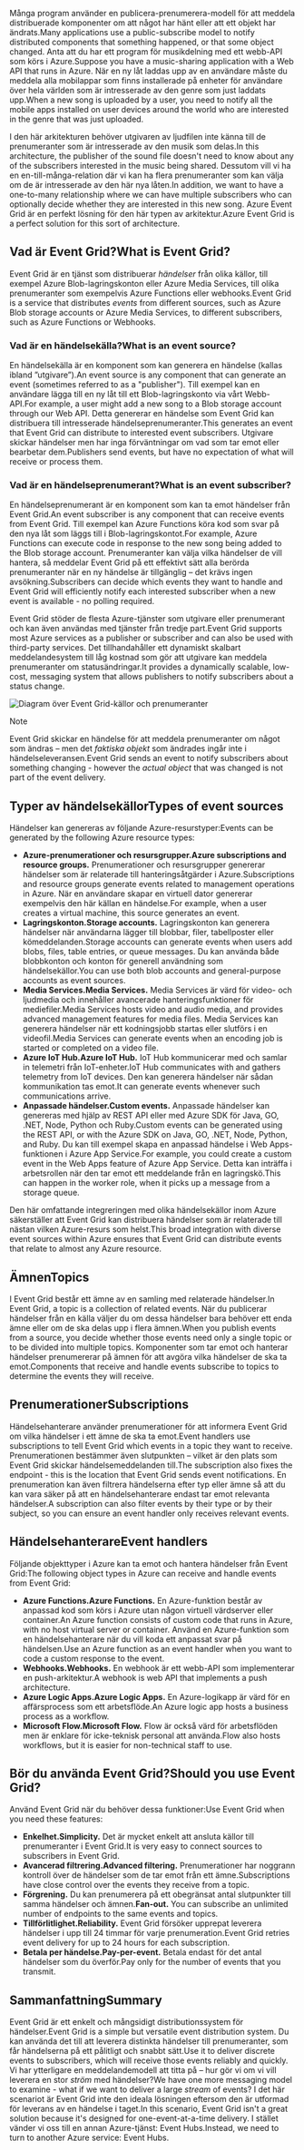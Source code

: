 <span data-ttu-id="3082c-101">Många program använder en publicera-prenumerera-modell för att meddela distribuerade komponenter om att något har hänt eller att ett objekt har ändrats.</span><span class="sxs-lookup"><span data-stu-id="3082c-101">Many applications use a public-subscribe model to notify distributed components that something happened, or that some object changed.</span></span> <span data-ttu-id="3082c-102">Anta att du har ett program för musikdelning med ett webb-API som körs i Azure.</span><span class="sxs-lookup"><span data-stu-id="3082c-102">Suppose you have a music-sharing application with a Web API that runs in Azure.</span></span> <span data-ttu-id="3082c-103">När en ny låt laddas upp av en användare måste du meddela alla mobilappar som finns installerade på enheter för användare över hela världen som är intresserade av den genre som just laddats upp.</span><span class="sxs-lookup"><span data-stu-id="3082c-103">When a new song is uploaded by a user, you need to notify all the mobile apps installed on user devices around the world who are interested in the genre that was just uploaded.</span></span>

<span data-ttu-id="3082c-104">I den här arkitekturen behöver utgivaren av ljudfilen inte känna till de prenumeranter som är intresserade av den musik som delas.</span><span class="sxs-lookup"><span data-stu-id="3082c-104">In this architecture, the publisher of the sound file doesn't need to know about any of the subscribers interested in the music being shared.</span></span> <span data-ttu-id="3082c-105">Dessutom vill vi ha en en-till-många-relation där vi kan ha flera prenumeranter som kan välja om de är intresserade av den här nya låten.</span><span class="sxs-lookup"><span data-stu-id="3082c-105">In addition, we want to have a one-to-many relationship where we can have multiple subscribers who can optionally decide whether they are interested in this new song.</span></span> <span data-ttu-id="3082c-106">Azure Event Grid är en perfekt lösning för den här typen av arkitektur.</span><span class="sxs-lookup"><span data-stu-id="3082c-106">Azure Event Grid is a perfect solution for this sort of architecture.</span></span>

## <a name="what-is-event-grid"></a><span data-ttu-id="3082c-107">Vad är Event Grid?</span><span class="sxs-lookup"><span data-stu-id="3082c-107">What is Event Grid?</span></span>
<span data-ttu-id="3082c-108">Event Grid är en tjänst som distribuerar _händelser_ från olika källor, till exempel Azure Blob-lagringskonton eller Azure Media Services, till olika prenumeranter som exempelvis Azure Functions eller webhooks.</span><span class="sxs-lookup"><span data-stu-id="3082c-108">Event Grid is a service that distributes _events_ from different sources, such as Azure Blob storage accounts or Azure Media Services, to different subscribers, such as Azure Functions or Webhooks.</span></span>

### <a name="what-is-an-event-source"></a><span data-ttu-id="3082c-109">Vad är en händelsekälla?</span><span class="sxs-lookup"><span data-stu-id="3082c-109">What is an event source?</span></span>
<span data-ttu-id="3082c-110">En händelsekälla är en komponent som kan generera en händelse (kallas ibland ”utgivare”).</span><span class="sxs-lookup"><span data-stu-id="3082c-110">An event source is any component that can generate an event (sometimes referred to as a "publisher").</span></span> <span data-ttu-id="3082c-111">Till exempel kan en användare lägga till en ny låt till ett Blob-lagringskonto via vårt Webb-API.</span><span class="sxs-lookup"><span data-stu-id="3082c-111">For example, a user might add a new song to a Blob storage account through our Web API.</span></span> <span data-ttu-id="3082c-112">Detta genererar en händelse som Event Grid kan distribuera till intresserade händelseprenumeranter.</span><span class="sxs-lookup"><span data-stu-id="3082c-112">This generates an event that Event Grid can distribute to interested event subscribers.</span></span> <span data-ttu-id="3082c-113">Utgivare skickar händelser men har inga förväntningar om vad som tar emot eller bearbetar dem.</span><span class="sxs-lookup"><span data-stu-id="3082c-113">Publishers send events, but have no expectation of what will receive or process them.</span></span>

### <a name="what-is-an-event-subscriber"></a><span data-ttu-id="3082c-114">Vad är en händelseprenumerant?</span><span class="sxs-lookup"><span data-stu-id="3082c-114">What is an event subscriber?</span></span>
<span data-ttu-id="3082c-115">En händelseprenumerant är en komponent som kan ta emot händelser från Event Grid.</span><span class="sxs-lookup"><span data-stu-id="3082c-115">An event subscriber is any component that can receive events from Event Grid.</span></span> <span data-ttu-id="3082c-116">Till exempel kan Azure Functions köra kod som svar på den nya låt som läggs till i Blob-lagringskontot.</span><span class="sxs-lookup"><span data-stu-id="3082c-116">For example, Azure Functions can execute code in response to the new song being added to the Blob storage account.</span></span> <span data-ttu-id="3082c-117">Prenumeranter kan välja vilka händelser de vill hantera, så meddelar Event Grid på ett effektivt sätt alla berörda prenumeranter när en ny händelse är tillgänglig – det krävs ingen avsökning.</span><span class="sxs-lookup"><span data-stu-id="3082c-117">Subscribers can decide which events they want to handle and Event Grid will efficiently notify each interested subscriber when a new event is available - no polling required.</span></span>

<span data-ttu-id="3082c-118">Event Grid stöder de flesta Azure-tjänster som utgivare eller prenumerant och kan även användas med tjänster från tredje part.</span><span class="sxs-lookup"><span data-stu-id="3082c-118">Event Grid supports most Azure services as a publisher or subscriber and can also be used with third-party services.</span></span> <span data-ttu-id="3082c-119">Det tillhandahåller ett dynamiskt skalbart meddelandesystem till låg kostnad som gör att utgivare kan meddela prenumeranter om statusändringar.</span><span class="sxs-lookup"><span data-stu-id="3082c-119">It provides a dynamically scalable, low-cost, messaging system that allows publishers to notify subscribers about a status change.</span></span>

![Diagram över Event Grid-källor och prenumeranter](../media-draft/5-event-grid.png)

> [!NOTE]
> <span data-ttu-id="3082c-121">Event Grid skickar en händelse för att meddela prenumeranter om något som ändras – men det _faktiska objekt_ som ändrades ingår inte i händelseleveransen.</span><span class="sxs-lookup"><span data-stu-id="3082c-121">Event Grid sends an event to notify subscribers about something changing - however the _actual object_ that was changed is not part of the event delivery.</span></span>

## <a name="types-of-event-sources"></a><span data-ttu-id="3082c-122">Typer av händelsekällor</span><span class="sxs-lookup"><span data-stu-id="3082c-122">Types of event sources</span></span>
<span data-ttu-id="3082c-123">Händelser kan genereras av följande Azure-resurstyper:</span><span class="sxs-lookup"><span data-stu-id="3082c-123">Events can be generated by the following Azure resource types:</span></span>

- <span data-ttu-id="3082c-124">**Azure-prenumerationer och resursgrupper.**</span><span class="sxs-lookup"><span data-stu-id="3082c-124">**Azure subscriptions and resource groups.**</span></span> <span data-ttu-id="3082c-125">Prenumerationer och resursgrupper genererar händelser som är relaterade till hanteringsåtgärder i Azure.</span><span class="sxs-lookup"><span data-stu-id="3082c-125">Subscriptions and resource groups generate events related to management operations in Azure.</span></span> <span data-ttu-id="3082c-126">När en användare skapar en virtuell dator genererar exempelvis den här källan en händelse.</span><span class="sxs-lookup"><span data-stu-id="3082c-126">For example, when a user creates a virtual machine, this source generates an event.</span></span>
- <span data-ttu-id="3082c-127">**Lagringskonton.**</span><span class="sxs-lookup"><span data-stu-id="3082c-127">**Storage accounts.**</span></span> <span data-ttu-id="3082c-128">Lagringskonton kan generera händelser när användarna lägger till blobbar, filer, tabellposter eller kömeddelanden.</span><span class="sxs-lookup"><span data-stu-id="3082c-128">Storage accounts can generate events when users add blobs, files, table entries, or queue messages.</span></span> <span data-ttu-id="3082c-129">Du kan använda både blobbkonton och konton för generell användning som händelsekällor.</span><span class="sxs-lookup"><span data-stu-id="3082c-129">You can use both blob accounts and general-purpose accounts as event sources.</span></span>
- <span data-ttu-id="3082c-130">**Media Services.**</span><span class="sxs-lookup"><span data-stu-id="3082c-130">**Media Services.**</span></span> <span data-ttu-id="3082c-131">Media Services är värd för video- och ljudmedia och innehåller avancerade hanteringsfunktioner för mediefiler.</span><span class="sxs-lookup"><span data-stu-id="3082c-131">Media Services hosts video and audio media, and provides advanced management features for media files.</span></span> <span data-ttu-id="3082c-132">Media Services kan generera händelser när ett kodningsjobb startas eller slutförs i en videofil.</span><span class="sxs-lookup"><span data-stu-id="3082c-132">Media Services can generate events when an encoding job is started or completed on a video file.</span></span>
- <span data-ttu-id="3082c-133">**Azure IoT Hub.**</span><span class="sxs-lookup"><span data-stu-id="3082c-133">**Azure IoT Hub.**</span></span> <span data-ttu-id="3082c-134">IoT Hub kommunicerar med och samlar in telemetri från IoT-enheter.</span><span class="sxs-lookup"><span data-stu-id="3082c-134">IoT Hub communicates with and gathers telemetry from IoT devices.</span></span> <span data-ttu-id="3082c-135">Den kan generera händelser när sådan kommunikation tas emot.</span><span class="sxs-lookup"><span data-stu-id="3082c-135">It can generate events whenever such communications arrive.</span></span>
- <span data-ttu-id="3082c-136">**Anpassade händelser.**</span><span class="sxs-lookup"><span data-stu-id="3082c-136">**Custom events.**</span></span> <span data-ttu-id="3082c-137">Anpassade händelser kan genereras med hjälp av REST API eller med Azure SDK för Java, GO, .NET, Node, Python och Ruby.</span><span class="sxs-lookup"><span data-stu-id="3082c-137">Custom events can be generated using the REST API, or with the Azure SDK on Java, GO, .NET, Node, Python, and Ruby.</span></span> <span data-ttu-id="3082c-138">Du kan till exempel skapa en anpassad händelse i Web Apps-funktionen i Azure App Service.</span><span class="sxs-lookup"><span data-stu-id="3082c-138">For example, you could create a custom event in the Web Apps feature of Azure App Service.</span></span> <span data-ttu-id="3082c-139">Detta kan inträffa i arbetsrollen när den tar emot ett meddelande från en lagringskö.</span><span class="sxs-lookup"><span data-stu-id="3082c-139">This can happen in the worker role, when it picks up a message from a storage queue.</span></span>

<span data-ttu-id="3082c-140">Den här omfattande integreringen med olika händelsekällor inom Azure säkerställer att Event Grid kan distribuera händelser som är relaterade till nästan vilken Azure-resurs som helst.</span><span class="sxs-lookup"><span data-stu-id="3082c-140">This broad integration with diverse event sources within Azure ensures that Event Grid can distribute events that relate to almost any Azure resource.</span></span>

## <a name="topics"></a><span data-ttu-id="3082c-141">Ämnen</span><span class="sxs-lookup"><span data-stu-id="3082c-141">Topics</span></span>
<span data-ttu-id="3082c-142">I Event Grid består ett ämne av en samling med relaterade händelser.</span><span class="sxs-lookup"><span data-stu-id="3082c-142">In Event Grid, a topic is a collection of related events.</span></span> <span data-ttu-id="3082c-143">När du publicerar händelser från en källa väljer du om dessa händelser bara behöver ett enda ämne eller om de ska delas upp i flera ämnen.</span><span class="sxs-lookup"><span data-stu-id="3082c-143">When you publish events from a source, you decide whether those events need only a single topic or to be divided into multiple topics.</span></span> <span data-ttu-id="3082c-144">Komponenter som tar emot och hanterar händelser prenumererar på ämnen för att avgöra vilka händelser de ska ta emot.</span><span class="sxs-lookup"><span data-stu-id="3082c-144">Components that receive and handle events subscribe to topics to determine the events they will receive.</span></span>

## <a name="subscriptions"></a><span data-ttu-id="3082c-145">Prenumerationer</span><span class="sxs-lookup"><span data-stu-id="3082c-145">Subscriptions</span></span>
<span data-ttu-id="3082c-146">Händelsehanterare använder prenumerationer för att informera Event Grid om vilka händelser i ett ämne de ska ta emot.</span><span class="sxs-lookup"><span data-stu-id="3082c-146">Event handlers use subscriptions to tell Event Grid which events in a topic they want to receive.</span></span> <span data-ttu-id="3082c-147">Prenumerationen bestämmer även slutpunkten – vilket är den plats som Event Grid skickar händelsemeddelanden till.</span><span class="sxs-lookup"><span data-stu-id="3082c-147">The subscription also fixes the endpoint - this is the location that Event Grid sends event notifications.</span></span> <span data-ttu-id="3082c-148">En prenumeration kan även filtrera händelserna efter typ eller ämne så att du kan vara säker på att en händelsehanterare endast tar emot relevanta händelser.</span><span class="sxs-lookup"><span data-stu-id="3082c-148">A subscription can also filter events by their type or by their subject, so you can ensure an event handler only receives relevant events.</span></span>

## <a name="event-handlers"></a><span data-ttu-id="3082c-149">Händelsehanterare</span><span class="sxs-lookup"><span data-stu-id="3082c-149">Event handlers</span></span>
<span data-ttu-id="3082c-150">Följande objekttyper i Azure kan ta emot och hantera händelser från Event Grid:</span><span class="sxs-lookup"><span data-stu-id="3082c-150">The following object types in Azure can receive and handle events from Event Grid:</span></span>

- <span data-ttu-id="3082c-151">**Azure Functions.**</span><span class="sxs-lookup"><span data-stu-id="3082c-151">**Azure Functions.**</span></span> <span data-ttu-id="3082c-152">En Azure-funktion består av anpassad kod som körs i Azure utan någon virtuell värdserver eller container.</span><span class="sxs-lookup"><span data-stu-id="3082c-152">An Azure function consists of custom code that runs in Azure, with no host virtual server or container.</span></span> <span data-ttu-id="3082c-153">Använd en Azure-funktion som en händelsehanterare när du vill koda ett anpassat svar på händelsen.</span><span class="sxs-lookup"><span data-stu-id="3082c-153">Use an Azure function as an event handler when you want to code a custom response to the event.</span></span>
- <span data-ttu-id="3082c-154">**Webhooks.**</span><span class="sxs-lookup"><span data-stu-id="3082c-154">**Webhooks.**</span></span> <span data-ttu-id="3082c-155">En webhook är ett webb-API som implementerar en push-arkitektur.</span><span class="sxs-lookup"><span data-stu-id="3082c-155">A webhook is web API that implements a push architecture.</span></span>
- <span data-ttu-id="3082c-156">**Azure Logic Apps.**</span><span class="sxs-lookup"><span data-stu-id="3082c-156">**Azure Logic Apps.**</span></span> <span data-ttu-id="3082c-157">En Azure-logikapp är värd för en affärsprocess som ett arbetsflöde.</span><span class="sxs-lookup"><span data-stu-id="3082c-157">An Azure logic app hosts a business process as a workflow.</span></span>
- <span data-ttu-id="3082c-158">**Microsoft Flow.**</span><span class="sxs-lookup"><span data-stu-id="3082c-158">**Microsoft Flow.**</span></span> <span data-ttu-id="3082c-159">Flow är också värd för arbetsflöden men är enklare för icke-teknisk personal att använda.</span><span class="sxs-lookup"><span data-stu-id="3082c-159">Flow also hosts workflows, but it is easier for non-technical staff to use.</span></span>

## <a name="should-you-use-event-grid"></a><span data-ttu-id="3082c-160">Bör du använda Event Grid?</span><span class="sxs-lookup"><span data-stu-id="3082c-160">Should you use Event Grid?</span></span>
<span data-ttu-id="3082c-161">Använd Event Grid när du behöver dessa funktioner:</span><span class="sxs-lookup"><span data-stu-id="3082c-161">Use Event Grid when you need these features:</span></span>

- <span data-ttu-id="3082c-162">**Enkelhet.**</span><span class="sxs-lookup"><span data-stu-id="3082c-162">**Simplicity.**</span></span> <span data-ttu-id="3082c-163">Det är mycket enkelt att ansluta källor till prenumeranter i Event Grid.</span><span class="sxs-lookup"><span data-stu-id="3082c-163">It is very easy to connect sources to subscribers in Event Grid.</span></span>
- <span data-ttu-id="3082c-164">**Avancerad filtrering.**</span><span class="sxs-lookup"><span data-stu-id="3082c-164">**Advanced filtering.**</span></span> <span data-ttu-id="3082c-165">Prenumerationer har noggrann kontroll över de händelser som de tar emot från ett ämne.</span><span class="sxs-lookup"><span data-stu-id="3082c-165">Subscriptions have close control over the events they receive from a topic.</span></span>
- <span data-ttu-id="3082c-166">**Förgrening.** Du kan prenumerera på ett obegränsat antal slutpunkter till samma händelser och ämnen.</span><span class="sxs-lookup"><span data-stu-id="3082c-166">**Fan-out.** You can subscribe an unlimited number of endpoints to the same events and topics.</span></span>
- <span data-ttu-id="3082c-167">**Tillförlitlighet.**</span><span class="sxs-lookup"><span data-stu-id="3082c-167">**Reliability.**</span></span> <span data-ttu-id="3082c-168">Event Grid försöker upprepat leverera händelser i upp till 24 timmar för varje prenumeration.</span><span class="sxs-lookup"><span data-stu-id="3082c-168">Event Grid retries event delivery for up to 24 hours for each subscription.</span></span>
- <span data-ttu-id="3082c-169">**Betala per händelse.**</span><span class="sxs-lookup"><span data-stu-id="3082c-169">**Pay-per-event.**</span></span> <span data-ttu-id="3082c-170">Betala endast för det antal händelser som du överför.</span><span class="sxs-lookup"><span data-stu-id="3082c-170">Pay only for the number of events that you transmit.</span></span>

## <a name="summary"></a><span data-ttu-id="3082c-171">Sammanfattning</span><span class="sxs-lookup"><span data-stu-id="3082c-171">Summary</span></span>
<span data-ttu-id="3082c-172">Event Grid är ett enkelt och mångsidigt distributionssystem för händelser.</span><span class="sxs-lookup"><span data-stu-id="3082c-172">Event Grid is a simple but versatile event distribution system.</span></span> <span data-ttu-id="3082c-173">Du kan använda det till att leverera distinkta händelser till prenumeranter, som får händelserna på ett pålitligt och snabbt sätt.</span><span class="sxs-lookup"><span data-stu-id="3082c-173">Use it to deliver discrete events to subscribers, which will receive those events reliably and quickly.</span></span> <span data-ttu-id="3082c-174">Vi har ytterligare en meddelandemodell att titta på – hur gör vi om vi vill leverera en stor _ström_ med händelser?</span><span class="sxs-lookup"><span data-stu-id="3082c-174">We have one more messaging model to examine - what if we want to deliver a large _stream_ of events?</span></span> <span data-ttu-id="3082c-175">I det här scenariot är Event Grid inte den ideala lösningen eftersom den är utformad för leverans av en händelse i taget.</span><span class="sxs-lookup"><span data-stu-id="3082c-175">In this scenario, Event Grid isn't a great solution because it's designed for one-event-at-a-time delivery.</span></span> <span data-ttu-id="3082c-176">I stället vänder vi oss till en annan Azure-tjänst: Event Hubs.</span><span class="sxs-lookup"><span data-stu-id="3082c-176">Instead, we need to turn to another Azure service: Event Hubs.</span></span>